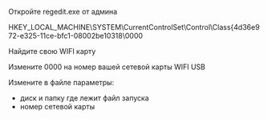 
Откройте regedit.exe от админа

HKEY_LOCAL_MACHINE\SYSTEM\CurrentControlSet\Control\Class\{4d36e972-e325-11ce-bfc1-08002be10318\0000

Найдите свою WIFI карту

Измените 0000 на номер вашей сетевой карты WIFI USB

Измените в файле параметры: 
 - диск и папку где лежит файл запуска
 - номер сетевой карты

